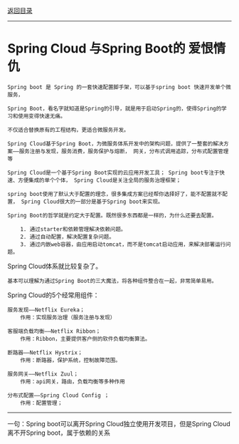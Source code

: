 <p>
    <a href="#" onclick="refreshContent('springcloud')">返回目录</a>
</p>

---

# Spring Cloud 与Spring Boot的 爱恨情仇
    
    Spring boot 是 Spring 的一套快速配置脚手架，可以基于spring boot 快速开发单个微服务， 
    
    Spring Boot，看名字就知道是Spring的引导，就是用于启动Spring的，使得Spring的学习和使用变得快速无痛。 
    
    不仅适合替换原有的工程结构，更适合微服务开发。
    
    Spring Cloud基于Spring Boot，为微服务体系开发中的架构问题，提供了一整套的解决方案——服务注册与发现，服务消费，服务保护与熔断， 网关，分布式调用追踪，分布式配置管理等
    
    Spring Cloud是一个基于Spring Boot实现的云应用开发工具； Spring boot专注于快速、方便集成的单个个体， Spring Cloud是关注全局的服务治理框架；
    
    spring boot使用了默认大于配置的理念，很多集成方案已经帮你选择好了，能不配置就不配置， Spring Cloud很大的一部分是基于Spring boot来实现。
    
    Spring Boot的哲学就是约定大于配置。既然很多东西都是一样的，为什么还要去配置。
    
        1. 通过starter和依赖管理解决依赖问题。
        2. 通过自动配置，解决配置复杂问题。
        3. 通过内嵌web容器，由应用启动tomcat，而不是tomcat启动应用，来解决部署运行问题。

Spring Cloud体系就比较复杂了。
    
    基本可以理解为通过Spring Boot的三大魔法，将各种组件整合在一起，非常简单易用。

Spring Cloud的5个经常用组件：

    服务发现——Netflix Eureka； 
        作用：实现服务治理（服务注册与发现）
    
    客服端负载均衡——Netflix Ribbon； 
        作用：Ribbon，主要提供客户侧的软件负载均衡算法。
    
    断路器——Netflix Hystrix； 
        作用：断路器，保护系统，控制故障范围。
    
    服务网关——Netflix Zuul；
        作用：api网关，路由，负载均衡等多种作用
    
    分布式配置——Spring Cloud Config ； 
        作用：配置管理；

---

一句：Spring boot可以离开Spring Cloud独立使用开发项目，但是Spring Cloud离不开Spring boot，属于依赖的关系